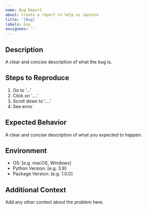```yaml
---
name: Bug Report
about: Create a report to help us improve
title: '[Bug] '
labels: bug
assignees: ''
---
```


## Description
A clear and concise description of what the bug is.

## Steps to Reproduce
1. Go to '...'
2. Click on '....'
3. Scroll down to '....'
4. See error

## Expected Behavior
A clear and concise description of what you expected to happen.

## Environment
- OS: [e.g. macOS, Windows]
- Python Version: [e.g. 3.9]
- Package Version: [e.g. 1.0.0]

## Additional Context
Add any other context about the problem here. 